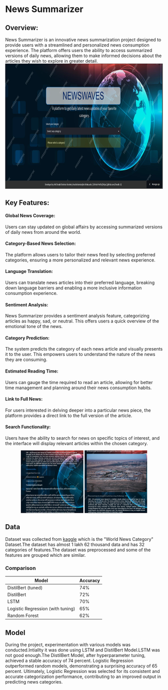# News Summarizer

## Overview:
News Summarizer is an innovative news summarization project designed to provide users with a streamlined and personalized news consumption experience. The platform offers users the ability to access summarized versions of daily news, allowing them to make informed decisions about the articles they wish to explore in greater detail.
<img src = "picture/Interface.png" width="900" height="400">  

## Key Features:

#### Global News Coverage:
Users can stay updated on global affairs by accessing summarized versions of daily news from around the world.

#### Category-Based News Selection:
The platform allows users to tailor their news feed by selecting preferred categories, ensuring a more personalized and relevant news experience.

#### Language Translation:
Users can translate news articles into their preferred language, breaking down language barriers and enabling a more inclusive information consumption experience.

#### Sentiment Analysis:
News Summarizer provides a sentiment analysis feature, categorizing articles as happy, sad, or neutral. This offers users a quick overview of the emotional tone of the news.

#### Category Prediction:
The system predicts the category of each news article and visually presents it to the user. This empowers users to understand the nature of the news they are consuming.

#### Estimated Reading Time:
Users can gauge the time required to read an article, allowing for better time management and planning around their news consumption habits.

#### Link to Full News:
For users interested in delving deeper into a particular news piece, the platform provides a direct link to the full version of the article.

#### Search Functionality:
Users have the ability to search for news on specific topics of interest, and the interface will display relevant articles within the chosen category.
<p align="center">
  <img src="picture/1.png" width="200" height="200" />
  <img src="picture/2.png" width="200" height="200" />
</p>

## Data
Dataset was collected from [kaggle](https://www.kaggle.com/datasets/rmisra/news-category-dataset) which is the "World News Category" Dataset.The dataset has almost 1 lakh 62 thousand data and has 32 categories of features.The dataset was preprocessed and some of the features are grouped which are similar.
### Comparison 

| Model                               | Accuracy |
|-------------------------------------|----------|
| DistilBert (tuned)                  | 74%      |
| DistilBert                          | 72%      |
| LSTM                                | 70%      |
| Logistic Regression (with tuning)   | 65%      |
| Random Forest                       | 62%      |


## Model 

During the project, experimentation with various models was conducted.Intiallty it was done using LSTM and DistilBert Model.LSTM was not good enough.The DistilBert Model, after hyperparameter tuning, achieved a stable accuracy of 74 percent. Logistic Regression outperformed random models, demonstrating a surprising accuracy of 65 percent. Ultimately, Logistic Regression was selected for its consistent and accurate categorization performance, contributing to an improved output in predicting news categories.


